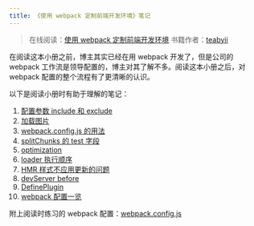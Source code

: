 ```yaml
---
title: 《使用 webpack 定制前端开发环境》笔记
---
```


> 在线阅读：[使用 webpack 定制前端开发环境][11]
> 书籍作者：[teabyii][12]

在阅读这本小册之前，博主其实已经在用 webpack 开发了，但是公司的 webpack 工作流是领导配置的，博主对其了解不多。阅读这本小册之后，对 webpack 配置的整个流程有了更清晰的认识。

以下是阅读小册时有助于理解的笔记：

1. [配置参数 include 和 exclude][1]
2. [加载图片][2]
3. [webpack.config.js 的用法][3]
4. [splitChunks 的 test 字段][4]
5. [optimization][5]
6. [loader 执行顺序][6]
7. [HMR 样式不应用更新的问题][7]
8. [devServer before][8]
9. [DefinePlugin][9]
10. [webpack 配置一览][10]

附上阅读时练习的 webpack 配置：[webpack.config.js][13]

  [1]: http://d8480a24.wiz03.com/share/s/3oi0EA1grx7x2Lj00z1ZXVvc2auGts2XnkRb2Vz7Kw0ldDAg
  [2]: http://d8480a24.wiz03.com/share/s/3oi0EA1grx7x2Lj00z1ZXVvc2jAn-E3Wo4Vl2s4Lgl3nLo3f
  [3]: http://d8480a24.wiz03.com/share/s/3oi0EA1grx7x2Lj00z1ZXVvc1I-41F3fl4qP20RhDY1oyZC-
  [4]: http://d8480a24.wiz03.com/share/s/3oi0EA1grx7x2Lj00z1ZXVvc0pCTQJ0Uw45_20iZJK1JkLdL
  [5]: http://d8480a24.wiz03.com/share/s/3oi0EA1grx7x2Lj00z1ZXVvc3bBrWJ0EQk1Y2phq1z0SeGMI
  [6]: http://d8480a24.wiz03.com/share/s/3oi0EA1grx7x2Lj00z1ZXVvc1aXo-e0OmAZc2IVVp42JAY43
  [7]: http://d8480a24.wiz03.com/share/s/3oi0EA1grx7x2Lj00z1ZXVvc0ASqmz2-n4GC2Q3ilF2kRVeM
  [8]: http://d8480a24.wiz03.com/share/s/3oi0EA1grx7x2Lj00z1ZXVvc0pEGFH3XcQij2fCNx214S9Du
  [9]: http://d8480a24.wiz03.com/share/s/3oi0EA1grx7x2Lj00z1ZXVvc0F9b1w19fkg92dYBsx1i0ES1
  [10]: http://d8480a24.wiz03.com/share/s/3oi0EA1grx7x2Lj00z1ZXVvc3Xm0wm1Vc4dR200uQK3n92rl
  [11]: https://juejin.im/book/5a6abad5518825733c144469/section/5a6abad5518825732e2f8546
  [12]: https://juejin.im/user/57a2e06da3413100631c1fc7
  [13]: https://github.com/zhictory/zhDate/blob/master/webpack.config.js